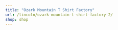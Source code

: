 ```yaml
---
title: "Ozark Mountain T Shirt Factory"
url: /lincoln/ozark-mountain-t-shirt-factory-2/
shop: shop
---
```

